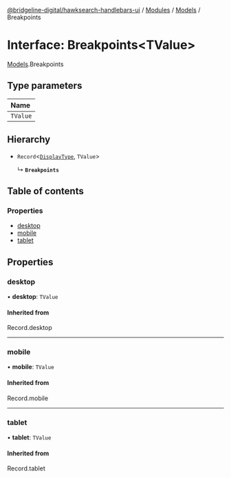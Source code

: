 [@bridgeline-digital/hawksearch-handlebars-ui](../README.md) / [Modules](../modules.md) / [Models](../modules/Models.md) / Breakpoints

# Interface: Breakpoints<TValue\>

[Models](../modules/Models.md).Breakpoints

## Type parameters

| Name |
| :------ |
| `TValue` |

## Hierarchy

- `Record`<[`DisplayType`](../modules/Models.md#displaytype), `TValue`\>

  ↳ **`Breakpoints`**

## Table of contents

### Properties

- [desktop](Models.Breakpoints.md#desktop)
- [mobile](Models.Breakpoints.md#mobile)
- [tablet](Models.Breakpoints.md#tablet)

## Properties

### desktop

• **desktop**: `TValue`

#### Inherited from

Record.desktop

___

### mobile

• **mobile**: `TValue`

#### Inherited from

Record.mobile

___

### tablet

• **tablet**: `TValue`

#### Inherited from

Record.tablet
